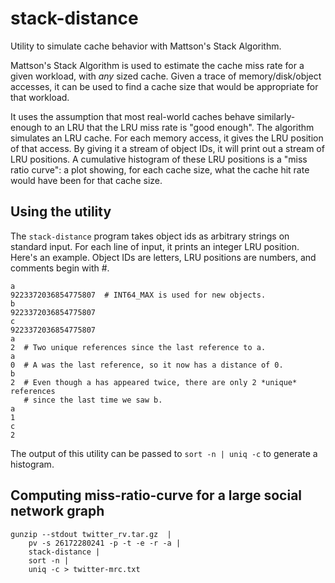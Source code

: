 stack-distance
==============

Utility to simulate cache behavior with Mattson's Stack Algorithm.

Mattson's Stack Algorithm is used to estimate the cache miss rate for a given
workload, with *any* sized cache. Given a trace of memory/disk/object
accesses, it can be used to find a cache size that would be appropriate for
that workload.

It uses the assumption that most real-world caches behave similarly- enough to
an LRU that the LRU miss rate is "good enough". The algorithm simulates an LRU
cache. For each memory access, it gives the LRU position of that access. By
giving it a stream of object IDs, it will print out a stream of LRU positions.
A cumulative histogram of these LRU positions is a "miss ratio curve": a plot
showing, for each cache size, what the cache hit rate would have been for that
cache size.


Using the utility
----

The `stack-distance` program takes object ids as arbitrary strings on standard
input. For each line of input, it prints an integer LRU position. Here's an
example. Object IDs are letters, LRU positions are numbers, and comments begin
with #.

    a
    9223372036854775807  # INT64_MAX is used for new objects.
    b
    9223372036854775807
    c
    9223372036854775807
    a
    2  # Two unique references since the last reference to a.
    a
    0  # A was the last reference, so it now has a distance of 0.
    b
    2  # Even though a has appeared twice, there are only 2 *unique* references
       # since the last time we saw b.
    a
    1
    c
    2


The output of this utility can be passed to `sort -n | uniq -c` to generate a
histogram.


Computing miss-ratio-curve for a large social network graph
----

    gunzip --stdout twitter_rv.tar.gz  | 
        pv -s 26172280241 -p -t -e -r -a | 
        stack-distance | 
        sort -n | 
        uniq -c > twitter-mrc.txt